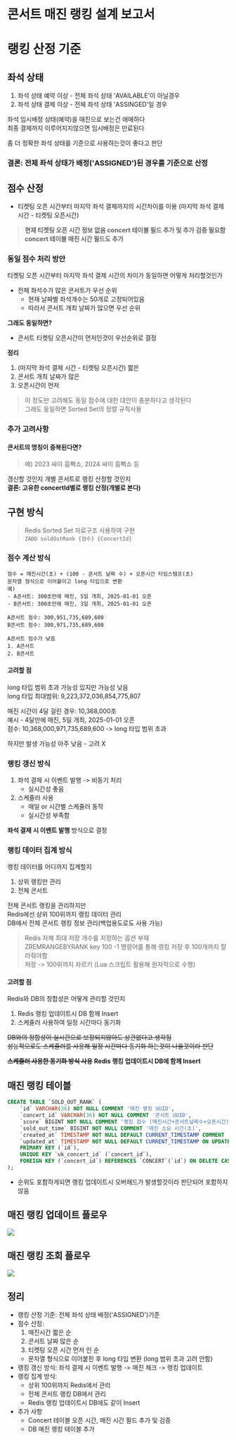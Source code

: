 # 콘서트 매진 랭킹 설계 보고서

# 랭킹 산정 기준
## 좌석 상태
1. 좌석 상태 예약 이상 - 전체 좌석 상태 'AVAILABLE'이 아닐경우 
2. 좌석 상태 결제 이상 - 전체 좌석 상태 'ASSINGED'일 경우

좌석 임시배정 상태(예약)을 매진으로 보는건 애매하다  
최종 결제까지 이루어지지않으면 임시배정은 만료된다  

좀 더 정확한 좌석 상태를 기준으로 사용하는것이 좋다고 판단  

### 결론: **전체 좌석 상태가 배정('ASSIGNED')된 경우를 기준으로 산정**

## 점수 산정
- 티켓팅 오픈 시간부터 마지막 좌석 결제까지의 시간차이를 이용 (마지막 좌석 결제 시간 - 티켓팅 오픈시간)
> **현재 티켓팅 오픈 시간 정보 없음 concert 테이블 필드 추가 및 추가 검증 필요함**  
> **concert 테이블 매진 시간 필드도 추가**

### 동일 점수 처리 방안
티켓팅 오픈 시간부터 마지막 좌석 결제 시간의 차이가 동일하면 어떻게 처리할것인가
- 전체 좌석수가 많은 콘서트가 우선 순위
   - 현재 날짜별 좌석개수는 50개로 고정되어있음
   - 따라서 콘서트 개최 날짜가 많으면 우선 순위

**그래도 동일하면?**
- 콘서트 티켓팅 오픈시간이 먼저인것이 우선순위로 결정

**정리**
1. (마지막 좌석 결제 시간 - 티켓팅 오픈시간) 짧은 
2. 콘서트 개최 날짜가 많은
3. 오픈시간이 먼저

> 이 정도만 고려해도 동일 점수에 대한 대안이 충분하다고 생각된다  
> 그래도 동일하면 Sorted Set의 정렬 규칙사용

### 추가 고려사항 
#### 콘서트의 명칭이 중복된다면?
> 예) 2023 싸이 흠뻑쇼, 2024 싸이 흠뻑쇼 등

갱신할 것인지 개별 콘서트로 랭킹 산정할 것인지  
**결론: 고유한 concertId별로 랭킹 산정(개별로 본다)**

## 구현 방식 
> Redis Sorted Set 자료구조 사용하여 구현  
> ```ZADD soldOutRank {점수} {ConcertId} ```   

### 점수 계산 방식
```
점수 = 매진시간(초) + (100 - 콘서트 날짜 수) + 오픈시간 타임스탬프(초)
문자열 형식으로 이어붙이고 long 타입으로 변환
예) 
- A콘서트: 300초만에 매진, 5일 개최, 2025-01-01 오픈
- B콘서트: 300초만에 매진, 3일 개최, 2025-01-01 오픈

A콘서트 점수: 300,951,735,689,600
B콘서트 점수: 300,971,735,689,600

A콘서트 점수가 낮음
1. A콘서트
2. B콘서트
```
#### 고려할 점
long 타입 범위 초과 가능성 있지만 가능성 낮음  
long 타입 최대범위: 9,223,372,036,854,775,807

매진 시간이 4달 걸린 경우: 10,368,000초  
예시 - 4달만에 매진, 5일 개최, 2025-01-01 오픈   
점수: 10,368,000,971,735,689,600 -> long 타입 범위 초과  

하지만 발생 가능성 아주 낮음 - 고려 X

### 랭킹 갱신 방식
1. 좌석 결제 시 이벤트 발행 -> 비동기 처리
    - 실시간성 좋음
2. 스케줄러 사용
    - 매일 or 시간별 스케줄러 동작
    - 실시간성 부족함

**좌석 결제 시 이벤트 발행** 방식으로 결정

### 랭킹 데이터 집계 방식
랭킹 데이터를 어디까지 집계할지
1. 상위 랭킹만 관리
2. 전체 콘서트

전체 콘서트 랭킹을 관리하지만   
Redis에선 상위 100위까지 랭킹 데이터 관리  
DB에서 전체 콘서트 랭킹 정보 관리(백업용도로도 사용 가능)

> Redis 자체 최대 저장 개수를 지정하는 옵션 부재  
> ZREMRANGEBYRANK key 100 -1 명령어를 통해 랭킹 저장 후 100개까지 잘라줘야함  
> 저장 -> 100위까지 자르기 (Lua 스크립트 활용해 원자적으로 수행)

#### 고려할 점
Redis와 DB의 정합성은 어떻게 관리할 것인지
1. Redis 랭킹 업데이트시 DB 함께 Insert
2. 스케줄러 사용하여 일정 시간마다 동기화

~~DB와의 정합성이 실시간으로 보장되지않아도 상관없다고 생각됨~~  
~~성능적으로도 스케줄러를 사용해 일정 시간마다 동기화 하는것이 나을것이라 판단~~  

~~**스케줄러 사용한 동기화 방식 사용**~~
**Redis 랭킹 업데이트시 DB에 함께 Insert**

## 매진 랭킹 테이블
```sql
CREATE TABLE `SOLD_OUT_RANK` (
    `id` VARCHAR(36) NOT NULL COMMENT '매진 랭킹 UUID',
    `concert_id` VARCHAR(36) NOT NULL COMMENT '콘서트 UUID',
    `score` BIGINT NOT NULL COMMENT '랭킹 점수 (매진시간+콘서트날짜수+오픈시간)',
    `sold_out_time` BIGINT NOT NULL COMMENT '매진 소요 시간(초)',
    `created_at` TIMESTAMP NOT NULL DEFAULT CURRENT_TIMESTAMP COMMENT '생성일시',
    `updated_at` TIMESTAMP NOT NULL DEFAULT CURRENT_TIMESTAMP ON UPDATE CURRENT_TIMESTAMP COMMENT '수정일시',
    PRIMARY KEY (`id`),
    UNIQUE KEY `uk_concert_id` (`concert_id`),
    FOREIGN KEY (`concert_id`) REFERENCES `CONCERT`(`id`) ON DELETE CASCADE ON UPDATE CASCADE
);
```
- 순위도 포함하게되면 랭킹 업데이트시 오버헤드가 발생할것이라 판단되어 포함하지않음

## 매진 랭킹 업데이트 플로우
![](./img/매진랭킹업데이트플로우.png)

## 매진 랭킹 조회 플로우
![](./img/매진랭킹조회플로우.png)


## 정리
- 랭킹 산정 기준: 전체 좌석 상태 배정('ASSIGNED')기준
- 점수 산정:
    1. 매진시간 짧은 순
    2. 콘서트 날짜 많은 순
    3. 티켓팅 오픈 시간 먼저 인 순
    - 문자열 형식으로 이어붙힌 후 long 타입 변환 (long 범위 초과 고려 안함)
- 랭킹 갱신 방식: 좌석 결제 시 이벤트 발행 -> 매진 체크 -> 랭킹 업데이트
- 랭킹 집계 방식:
    - 상위 100위까지 Redis에서 관리
    - 전체 콘서트 랭킹 DB에서 관리
    - Redis 랭킹 업데이트시 DB에도 같이 Insert
- 추가 사항
    - Concert 테이블 오픈 시간, 매진 시간 필드 추가 및 검증
    - DB 매진 랭킹 테이블 추가

